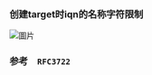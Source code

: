 ### 创建target时iqn的名称字符限制

![圖片](https://user-images.githubusercontent.com/28209685/135371483-d030e25e-e879-454c-a5f1-f6d97fd82552.png)

### 参考　`RFC3722`
